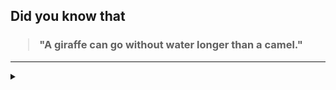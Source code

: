 ## Did you know that

<h3>
  <blockquote>
<!--START_SECTION:debris-->                                                                                             
"A giraffe can go without water longer than a camel."
<!--END_SECTION:debris-->
  </blockquote>
</h3>

-----

<details>
  <summary></summary>

<img src="https://github-readme-stats.vercel.app/api?show_icons=true&hide=issues&username=ekickx"> <img src="https://github-readme-stats.vercel.app/api/top-langs/?layout=compact&username=ekickx">

</details>

